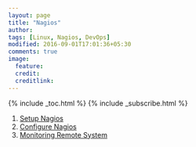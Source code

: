 ```yaml
---
layout: page
title: "Nagios"
author:
tags: [Linux, Nagios, DevOps]
modified: 2016-09-01T17:01:36+05:30
comments: true
image:
  feature:
  credit:
  creditlink:
---
```

{% include _toc.html %}
{% include _subscribe.html %}

1. <a href="/devops/nagios/how-to-setup-nagios-monitoring-system/"> Setup Nagios </a>
1. <a href="/devops/nagios/how-to-configure-nagios-monitoring-system/"> Configure Nagios </a>
1. <a href="/devops/nagios/how-to-configure-remote-system-for-nagios-monitoring/"> Monitoring Remote System </a>
